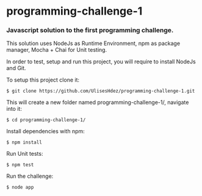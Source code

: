 # programming-challenge-1

### Javascript solution to the first programming challenge.

This solution uses NodeJs as Runtime Environment, npm as package manager, Mocha + Chai for Unit testing.

In order to test, setup and run this project, you will require to install NodeJs and Git.

To setup this project clone it:

`$ git clone https://github.com/UlisesHdez/programming-challenge-1.git`

This will create a new folder named programming-challenge-1/, navigate into it:

`$ cd programming-challenge-1/`

Install dependencies with npm:

`$ npm install`

Run Unit tests:

`$ npm test`

Run the challenge:

`$ node app`
